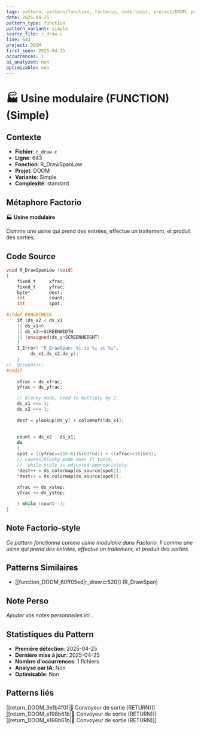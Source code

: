 ```yaml
---
tags: pattern, pattern/function, factorio, code-logic, project/DOOM, pattern/variant/simple
date: 2025-04-25
pattern_type: function
pattern_variant: simple
source_file: r_draw.c
line: 643
project: DOOM
first_seen: 2025-04-25
occurrences: 1
ai_analyzed: non
optimizable: non
---
```


# 🏭 Usine modulaire (FUNCTION) (Simple)

## Contexte
- **Fichier**: `r_draw.c`
- **Ligne**: 643
- **Fonction**: R_DrawSpanLow
- **Projet**: DOOM
- **Variante**: Simple
- **Complexité**: standard

## Métaphore Factorio
🏭 **Usine modulaire**

Comme une usine qui prend des entrées, effectue un traitement, et produit des sorties.

## Code Source
```c
void R_DrawSpanLow (void) 
{ 
    fixed_t		xfrac;
    fixed_t		yfrac; 
    byte*		dest; 
    int			count;
    int			spot; 
	 
#ifdef RANGECHECK 
    if (ds_x2 < ds_x1
	|| ds_x1<0
	|| ds_x2>=SCREENWIDTH  
	|| (unsigned)ds_y>SCREENHEIGHT)
    {
	I_Error( "R_DrawSpan: %i to %i at %i",
		 ds_x1,ds_x2,ds_y);
    }
//	dscount++; 
#endif 
	 
    xfrac = ds_xfrac; 
    yfrac = ds_yfrac; 

    // Blocky mode, need to multiply by 2.
    ds_x1 <<= 1;
    ds_x2 <<= 1;
    
    dest = ylookup[ds_y] + columnofs[ds_x1];
  
    
    count = ds_x2 - ds_x1; 
    do 
    { 
	spot = ((yfrac>>(16-6))&(63*64)) + ((xfrac>>16)&63);
	// Lowres/blocky mode does it twice,
	//  while scale is adjusted appropriately.
	*dest++ = ds_colormap[ds_source[spot]]; 
	*dest++ = ds_colormap[ds_source[spot]];
	
	xfrac += ds_xstep; 
	yfrac += ds_ystep; 

    } while (count--); 
}
```

## Note Factorio-style
*Ce pattern fonctionne comme usine modulaire dans Factorio. Il comme une usine qui prend des entrées, effectue un traitement, et produit des sorties.*

## Patterns Similaires
- [[function_DOOM_60ff05ed|r_draw.c:520]] (R_DrawSpan)

## Note Perso
*Ajouter vos notes personnelles ici...*

## Statistiques du Pattern
- **Première détection**: 2025-04-25
- **Dernière mise à jour**: 2025-04-25
- **Nombre d'occurrences**: 1 fichiers
- **Analysé par IA**: Non
- **Optimisable**: Non

## Patterns liés
[[return_DOOM_3e1b4f0f|🚚 Convoyeur de sortie (RETURN)]]
[[return_DOOM_e198b61b|🚚 Convoyeur de sortie (RETURN)]]
[[return_DOOM_e198b61b|🚚 Convoyeur de sortie (RETURN)]]
